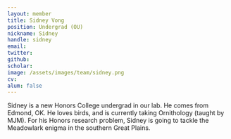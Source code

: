 ```yaml
---
layout: member
title: Sidney Vong
position: Undergrad (OU)
nickname: Sidney
handle: sidney
email:
twitter:
github:
scholar:
image: /assets/images/team/sidney.png
cv:
alum: false
---
```


Sidney is a new Honors College undergrad in our lab. He comes from Edmond, OK. He loves birds, and is currently taking Ornithology (taught by MJM). For his Honors research problem, Sidney is going to tackle the Meadowlark enigma in the southern Great Plains.
